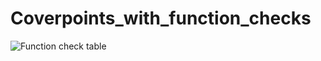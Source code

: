 # Coverpoints_with_function_checks


![Function check table ](https://user-images.githubusercontent.com/106655975/212620602-2f812472-dcc8-4b98-b9a3-de59e3d7f1e0.png)
